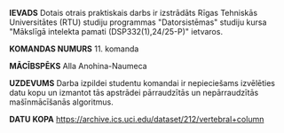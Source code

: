 **IEVADS**
Dotais otrais praktiskais darbs ir izstrādāts Rīgas Tehniskās Universitātes (RTU) studiju programmas "Datorsistēmas" studiju kursa "Mākslīgā intelekta pamati (DSP332(1),24/25-P)" ietvaros.

**KOMANDAS NUMURS**
11. komanda

**MĀCĪBSPĒKS**
Alla Anohina-Naumeca

**UZDEVUMS**
Darba izpildei studentu komandai ir nepieciešams izvēlēties datu kopu un izmantot tās apstrādei pārraudzītās un nepārraudzītās mašīnmācīšanās algoritmus. 

**DATU KOPA**
https://archive.ics.uci.edu/dataset/212/vertebral+column
